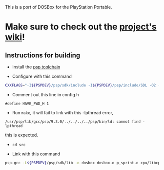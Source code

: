 This is a port of DOSBox for the PlayStation Portable.

# Make sure to check out the [project's wiki](https://github.com/pierrelouys/dosbox_psp/wiki)!

## Instructions for building

- Install the [psp toolchain](https://github.com/pspdev/psptoolchain)

- Configure with this command

```sh
CXXFLAGS="-I${PSPDEV}/psp/sdk/include -I${PSPDEV}/psp/include/SDL -O2 -G0" LDFLAGS="-L${PSPDEV}/psp/sdk/lib -L  ${PSPDEV}/psp/lib -lc -lpspuser -lpspkernel" ./configure -host=psp
```
- Comment out this line in config.h
```
#define HAVE_PWD_H 1
```

- Run `make`, it will fail to link with this -lpthread error,
```
/usr/psp/lib/gcc/psp/9.3.0/../../../../psp/bin/ld: cannot find -lpthread
```
this is expected.

- `cd src`

- Link with this command
```sh 
psp-gcc -L${PSPDEV}/psp/sdk/lib -o dosbox dosbox.o p_sprint.o cpu/libcpu.a debug/libdebug.a dos/libdos.a fpu/libfpu.a hardware/libhardware.a gui/libgui.a ints/libints.a misc/libmisc.a shell/libshell.a -lm hardware/serialport/libserial.a -lpspdebug -lpspgu -lpspctrl -lpspdisplay -lpspge -lpspsdk -lpsprtc -lpspaudio -lstdc++ -lpspirkeyb -lc -lpspnet -lpspnet_inet -lpsppower -lpsputility -lpspuser -lpspkernel -specs=${PSPDEV}/psp/sdk/lib/prxspecs -Wl,-T${PSPDEV}/psp/sdk/lib/linkfile.prx,-q && psp-fixup-imports dosbox && psp-prxgen dosbox dosbox.prx && mksfo "DOSBox PSP" PARAM.SFO && pack-pbp EBOOT.PBP PARAM.SFO NULL NULL NULL NULL NULL dosbox.prx NULL
```

